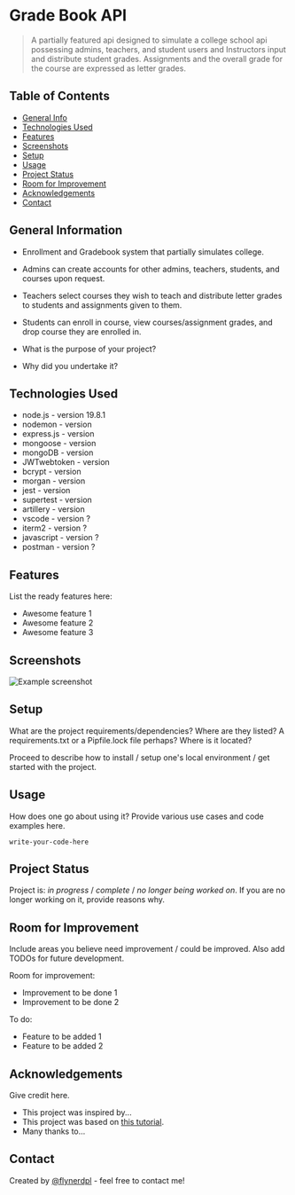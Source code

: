 # Grade Book API
> A partially featured api designed to simulate a college school api possessing admins, teachers, and student users and  Instructors input and distribute student grades. Assignments and the overall grade for the course are expressed as letter grades.

## Table of Contents
* [General Info](#general-information)
* [Technologies Used](#technologies-used)
* [Features](#features)
* [Screenshots](#screenshots)
* [Setup](#setup)
* [Usage](#usage)
* [Project Status](#project-status)
* [Room for Improvement](#room-for-improvement)
* [Acknowledgements](#acknowledgements)
* [Contact](#contact)


## General Information
- Enrollment and Gradebook system that partially simulates college.
- Admins can create accounts for other admins, teachers, students, and courses upon request.
- Teachers select courses they wish to teach and distribute letter grades to students and assignments given to them.
- Students can enroll in course, view courses/assignment grades, and drop course they are enrolled in.

- What is the purpose of your project?
- Why did you undertake it?
<!-- You don't have to answer all the questions - just the ones relevant to your project. -->


## Technologies Used
- node.js - version 19.8.1 
- nodemon - version 
- express.js - version
- mongoose - version
- mongoDB - version
- JWTwebtoken - version
- bcrypt - version
- morgan - version
- jest - version
- supertest - version
- artillery - version
- vscode - version ?
- iterm2 - version ?
- javascript - version ?
- postman - version ?


## Features
List the ready features here:
- Awesome feature 1
- Awesome feature 2
- Awesome feature 3


## Screenshots
![Example screenshot](./img/screenshot.png)
<!-- If you have screenshots you'd like to share, include them here. -->


## Setup
What are the project requirements/dependencies? Where are they listed? A requirements.txt or a Pipfile.lock file perhaps? Where is it located?

Proceed to describe how to install / setup one's local environment / get started with the project.


## Usage
How does one go about using it?
Provide various use cases and code examples here.

`write-your-code-here`


## Project Status
Project is: _in progress_ / _complete_ / _no longer being worked on_. If you are no longer working on it, provide reasons why.


## Room for Improvement
Include areas you believe need improvement / could be improved. Also add TODOs for future development.

Room for improvement:
- Improvement to be done 1
- Improvement to be done 2

To do:
- Feature to be added 1
- Feature to be added 2


## Acknowledgements
Give credit here.
- This project was inspired by...
- This project was based on [this tutorial](https://www.example.com).
- Many thanks to...


## Contact
Created by [@flynerdpl](https://www.flynerd.pl/) - feel free to contact me!


<!-- Optional -->
<!-- ## License -->
<!-- This project is open source and available under the [... License](). -->

<!-- You don't have to include all sections - just the one's relevant to your project -->